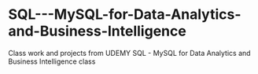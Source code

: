# SQL---MySQL-for-Data-Analytics-and-Business-Intelligence
Class work and projects from UDEMY SQL - MySQL for Data Analytics and Business Intelligence class
